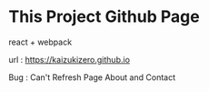 
# This Project Github Page

react + webpack

url : <https://kaizukizero.github.io>

Bug : Can't Refresh Page About and Contact
